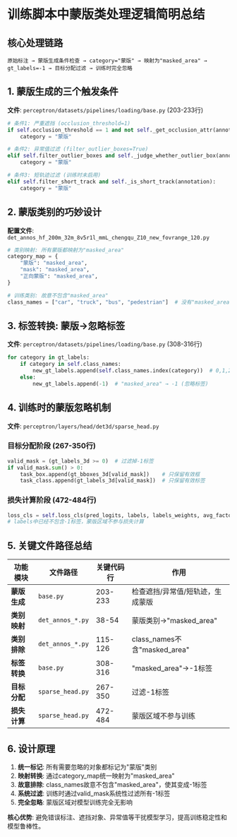 # 训练脚本中蒙版类处理逻辑简明总结

## 核心处理链路

```
原始标注 → 蒙版生成条件检查 → category="蒙版" → 映射为"masked_area" → 
gt_labels=-1 → 目标分配过滤 → 训练时完全忽略
```

## 1. 蒙版生成的三个触发条件

**文件**: `perceptron/datasets/pipelines/loading/base.py` (203-233行)

```python
# 条件1: 严重遮挡 (occlusion_threshold=1)
if self.occlusion_threshold == 1 and not self._get_occlusion_attr(annotation):
    category = "蒙版"

# 条件2: 异常值过滤 (filter_outlier_boxes=True) 
elif self.filter_outlier_boxes and self._judge_whether_outlier_box(annotation):
    category = "蒙版"

# 条件3: 短轨迹过滤 (训练时未启用)
elif self.filter_short_track and self._is_short_track(annotation):
    category = "蒙版"
```

## 2. 蒙版类别的巧妙设计

**配置文件**: `det_annos_hf_200m_32m_8v5r1l_mmL_chengqu_Z10_new_fovrange_120.py`

```python
# 类别映射: 所有蒙版都映射为"masked_area"
category_map = {
    "蒙版": "masked_area",
    "mask": "masked_area", 
    "正向蒙版": "masked_area",
}

# 训练类别: 故意不包含"masked_area"
class_names = ["car", "truck", "bus", "pedestrian"]  # 没有"masked_area"
```

## 3. 标签转换: 蒙版→忽略标签

**文件**: `perceptron/datasets/pipelines/loading/base.py` (308-316行)

```python
for category in gt_labels:
    if category in self.class_names:
        new_gt_labels.append(self.class_names.index(category))  # 0,1,2,...
    else:
        new_gt_labels.append(-1)  # "masked_area" → -1 (忽略标签)
```

## 4. 训练时的蒙版忽略机制

**文件**: `perceptron/layers/head/det3d/sparse_head.py`

### 目标分配阶段 (267-350行)
```python
valid_mask = (gt_labels_3d >= 0)  # 过滤掉-1标签
if valid_mask.sum() > 0:
    task_box.append(gt_bboxes_3d[valid_mask])    # 只保留有效框
    task_class.append(gt_labels_3d[valid_mask])  # 只保留有效标签
```

### 损失计算阶段 (472-484行)
```python
loss_cls = self.loss_cls(pred_logits, labels, labels_weights, avg_factor=cls_avg_factor)
# labels中已经不包含-1标签，蒙版区域不参与损失计算
```

## 5. 关键文件路径总结

| 功能模块 | 文件路径 | 关键代码行 | 作用 |
|---------|----------|------------|------|
| **蒙版生成** | `base.py` | 203-233 | 检查遮挡/异常值/短轨迹，生成蒙版 |
| **类别映射** | `det_annos_*.py` | 38-54 | 蒙版类别→"masked_area" |
| **类别排除** | `det_annos_*.py` | 115-126 | class_names不含"masked_area" |
| **标签转换** | `base.py` | 308-316 | "masked_area"→-1标签 |
| **目标分配** | `sparse_head.py` | 267-350 | 过滤-1标签 |
| **损失计算** | `sparse_head.py` | 472-484 | 蒙版区域不参与训练 |

## 6. 设计原理

1. **统一标记**: 所有需要忽略的对象都标记为"蒙版"类别
2. **映射转换**: 通过category_map统一映射为"masked_area"  
3. **故意排除**: class_names故意不包含"masked_area"，使其变成-1标签
4. **系统过滤**: 训练时通过valid_mask系统性过滤所有-1标签
5. **完全忽略**: 蒙版区域对模型训练完全无影响

**核心优势**: 避免错误标注、遮挡对象、异常值等干扰模型学习，提高训练稳定性和模型鲁棒性。

